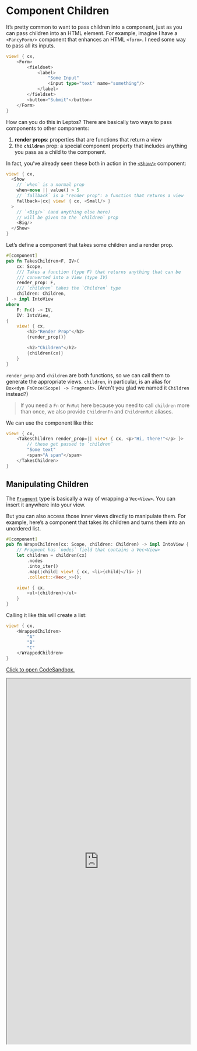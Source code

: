 # Component Children

It’s pretty common to want to pass children into a component, just as you can pass
children into an HTML element. For example, imagine I have a `<FancyForm/>` component
that enhances an HTML `<form>`. I need some way to pass all its inputs.

```rust
view! { cx,
    <Form>
        <fieldset>
            <label>
                "Some Input"
                <input type="text" name="something"/>
            </label>
        </fieldset>
        <button>"Submit"</button>
    </Form>
}
```

How can you do this in Leptos? There are basically two ways to pass components to
other components:

1. **render props**: properties that are functions that return a view
2. the **`children`** prop: a special component property that includes anything
   you pass as a child to the component.

In fact, you’ve already seen these both in action in the [`<Show/>`](/view/06_control_flow.html#show) component:

```rust
view! { cx,
  <Show
    // `when` is a normal prop
    when=move || value() > 5
    // `fallback` is a "render prop": a function that returns a view
    fallback=|cx| view! { cx, <Small/> }
  >
    // `<Big/>` (and anything else here)
    // will be given to the `children` prop
    <Big/>
  </Show>
}
```

Let’s define a component that takes some children and a render prop.

```rust
#[component]
pub fn TakesChildren<F, IV>(
    cx: Scope,
    /// Takes a function (type F) that returns anything that can be
    /// converted into a View (type IV)
    render_prop: F,
    /// `children` takes the `Children` type
    children: Children,
) -> impl IntoView
where
    F: Fn() -> IV,
    IV: IntoView,
{
    view! { cx,
        <h2>"Render Prop"</h2>
        {render_prop()}

        <h2>"Children"</h2>
        {children(cx)}
    }
}
```

`render_prop` and `children` are both functions, so we can call them to generate
the appropriate views. `children`, in particular, is an alias for
`Box<dyn FnOnce(Scope) -> Fragment>`. (Aren't you glad we named it `Children` instead?)

> If you need a `Fn` or `FnMut` here because you need to call `children` more than once,
> we also provide `ChildrenFn` and `ChildrenMut` aliases.

We can use the component like this:

```rust
view! { cx,
    <TakesChildren render_prop=|| view! { cx, <p>"Hi, there!"</p> }>
        // these get passed to `children`
        "Some text"
        <span>"A span"</span>
    </TakesChildren>
}
```

## Manipulating Children

The [`Fragment`](https://docs.rs/leptos/latest/leptos/struct.Fragment.html) type is
basically a way of wrapping a `Vec<View>`. You can insert it anywhere into your view.

But you can also access those inner views directly to manipulate them. For example, here’s
a component that takes its children and turns them into an unordered list.

```rust
#[component]
pub fn WrapsChildren(cx: Scope, children: Children) -> impl IntoView {
    // Fragment has `nodes` field that contains a Vec<View>
    let children = children(cx)
        .nodes
        .into_iter()
        .map(|child| view! { cx, <li>{child}</li> })
        .collect::<Vec<_>>();

    view! { cx,
        <ul>{children}</ul>
    }
}
```

Calling it like this will create a list:

```rust
view! { cx,
    <WrappedChildren>
        "A"
        "B"
        "C"
    </WrappedChildren>
}
```

[Click to open CodeSandbox.](https://codesandbox.io/p/sandbox/9-component-children-2wrdfd?file=%2Fsrc%2Fmain.rs&selection=%5B%7B%22endColumn%22%3A12%2C%22endLineNumber%22%3A19%2C%22startColumn%22%3A12%2C%22startLineNumber%22%3A19%7D%5D)

<iframe src="https://codesandbox.io/p/sandbox/9-component-children-2wrdfd?file=%2Fsrc%2Fmain.rs&selection=%5B%7B%22endColumn%22%3A12%2C%22endLineNumber%22%3A19%2C%22startColumn%22%3A12%2C%22startLineNumber%22%3A19%7D%5D" width="100%" height="1000px" style="max-height: 100vh"></iframe>
